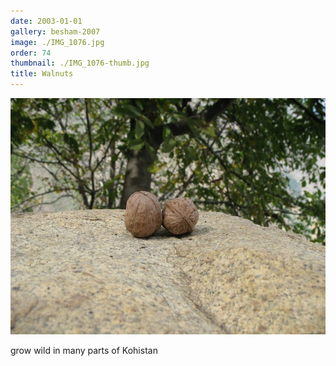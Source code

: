 ```yaml
---
date: 2003-01-01
gallery: besham-2007
image: ./IMG_1076.jpg
order: 74
thumbnail: ./IMG_1076-thumb.jpg
title: Walnuts
---
```


![Walnuts](./IMG_1076.jpg)

grow wild in many parts of Kohistan